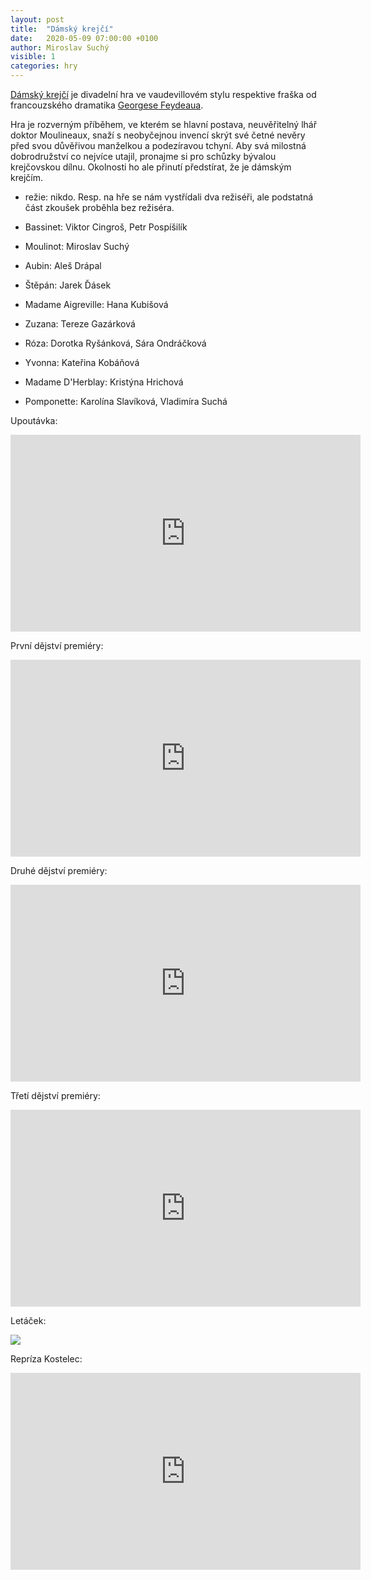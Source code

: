 ```yaml
---
layout: post
title:  "Dámský krejčí"
date:   2020-05-09 07:00:00 +0100
author: Miroslav Suchý
visible: 1
categories: hry
---
```

[Dámský krejčí](https://cs.wikipedia.org/wiki/D%C3%A1msk%C3%BD_krej%C4%8D%C3%AD) je divadelní hra ve vaudevillovém stylu respektive fraška od francouzského dramatika [Georgese Feydeaua](https://cs.wikipedia.org/wiki/Georges_Feydeau).

Hra je rozverným příběhem, ve kterém se hlavní postava, neuvěřitelný lhář doktor Moulineaux, snaží s neobyčejnou invencí skrýt své četné nevěry před svou důvěřivou manželkou a podezíravou tchyní. Aby svá milostná dobrodružství co nejvíce utajil, pronajme si pro schůzky bývalou krejčovskou dílnu. Okolnosti ho ale přinutí předstírat, že je dámským krejčím.

 * režie: nikdo. Resp. na hře se nám vystřídali dva režiséři, ale podstatná část zkoušek proběhla bez režiséra.

 * Bassinet: Viktor Cingroš, Petr Pospíšilík
 * Moulinot: Miroslav Suchý
 * Aubin: Aleš Drápal
 * Štěpán: Jarek Ďásek
 * Madame Aigreville: Hana Kubišová
 * Zuzana: Tereze Gazárková
 * Róza: Dorotka Ryšánková, Sára Ondráčková
 * Yvonna: Kateřina Kobáňová
 * Madame D'Herblay: Kristýna Hrichová
 * Pomponette: Karolína Slavíková, Vladimíra Suchá

Upoutávka:
<iframe width="560" height="315" src="https://www.youtube.com/embed/rqECwJIpE2M" frameborder="0" allow="accelerometer; autoplay; encrypted-media; gyroscope; picture-in-picture" allowfullscreen></iframe>

První dějství premiéry:
<iframe width="560" height="315" src="https://www.youtube.com/embed/yX26E8UDCT0" frameborder="0" allow="accelerometer; autoplay; encrypted-media; gyroscope; picture-in-picture" allowfullscreen></iframe>

Druhé dějství premiéry:
<iframe width="560" height="315" src="https://www.youtube.com/embed/lmayQZeEtfc" frameborder="0" allow="accelerometer; autoplay; encrypted-media; gyroscope; picture-in-picture" allowfullscreen></iframe>

Třetí dějství premiéry:
<iframe width="560" height="315" src="https://www.youtube.com/embed/qarTIz1lvSc" frameborder="0" allow="accelerometer; autoplay; encrypted-media; gyroscope; picture-in-picture" allowfullscreen></iframe>

Letáček:

<img src="/img/Krejci Lukovany.png" />

Repríza Kostelec:
<iframe width="560" height="315" src="https://www.youtube.com/embed/2_xFPV0nJfU" frameborder="0" allow="accelerometer; autoplay; encrypted-media; gyroscope; picture-in-picture" allowfullscreen></iframe>

